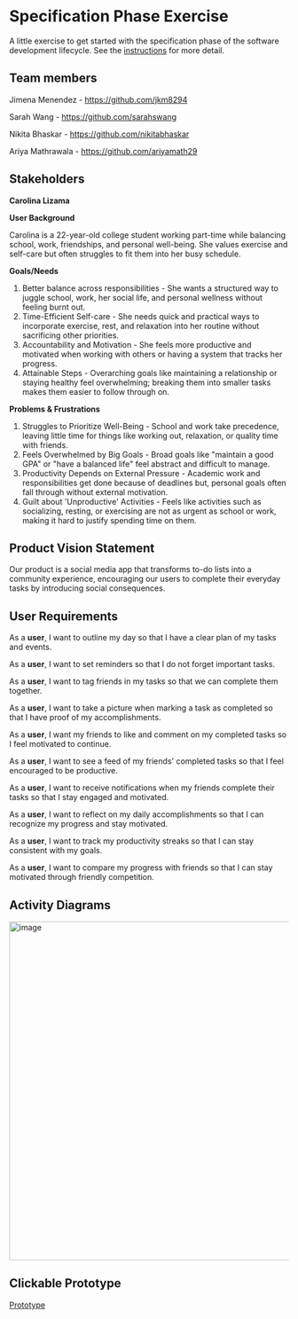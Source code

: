 # Specification Phase Exercise

A little exercise to get started with the specification phase of the software development lifecycle. See the [instructions](instructions.md) for more detail.

## Team members

Jimena Menendez - https://github.com/jkm8294 

Sarah Wang - https://github.com/sarahswang

Nikita Bhaskar - https://github.com/nikitabhaskar

Ariya Mathrawala - https://github.com/ariyamath29

## Stakeholders

**Carolina Lizama**

**User Background**

Carolina is a 22-year-old college student working part-time while balancing school, work, friendships, and personal well-being. She values exercise and self-care but often struggles to fit them into her busy schedule. 

**Goals/Needs**

1. Better balance across responsibilities - She wants a structured way to juggle school, work, her social life, and personal wellness without feeling burnt out.
2. Time-Efficient Self-care - She needs quick and practical ways to incorporate exercise, rest, and relaxation into her routine without sacrificing other priorities.
3. Accountability and Motivation - She feels more productive and motivated when working with others or having a system that tracks her progress.
4. Attainable Steps - Overarching goals like maintaining a relationship or staying healthy feel overwhelming; breaking them into smaller tasks makes them easier to follow through on.

**Problems & Frustrations**

1. Struggles to Prioritize Well-Being - School and work take precedence, leaving little time for things like working out, relaxation, or quality time with friends.
2. Feels Overwhelmed by Big Goals - Broad goals like "maintain a good GPA" or "have a balanced life" feel abstract and difficult to manage.
3. Productivity Depends on External Pressure - Academic work and responsibilities get done because of deadlines but, personal goals often fall through without external motivation.
4. Guilt about 'Unproductive' Activities - Feels like activities such as socializing, resting, or exercising are not as urgent as school or work, making it hard to justify spending time on them. 

## Product Vision Statement

Our product is a social media app that transforms to-do lists into a community experience, encouraging our users to complete their everyday tasks by introducing social consequences.

## User Requirements

As a **user**, I want to outline my day so that I have a clear plan of my tasks and events.

As a **user**, I want to set reminders so that I do not forget important tasks. 

As a **user**, I want to tag friends in my tasks so that we can complete them together.

As a **user**, I want to take a picture when marking a task as completed so that I have proof of my accomplishments.

As a **user**, I want my friends to like and comment on my completed tasks so I feel motivated to continue. 

As a **user**, I want to see a feed of my friends' completed tasks so that I feel encouraged to be productive. 

As a **user**, I want to receive notifications when my friends complete their tasks so that I stay engaged and motivated. 

As a **user**, I want to reflect on my daily accomplishments so that I can recognize my progress and stay motivated.

As a **user**, I want to track my productivity streaks so that I can stay consistent with my goals. 

As a **user**, I want to compare my progress with friends so that I can stay motivated through friendly competition. 

## Activity Diagrams

<img width="611" alt="image" src="https://github.com/user-attachments/assets/7831617c-b6fd-495a-915a-4801e9a4e132" />



## Clickable Prototype
<a href="https://www.figma.com/proto/9ff3MdBQKz59eKyXbuEls3/p1-gang?node-id=19-20&p=f&t=zz9984dBUqacSFdq-1&scaling=scale-down&content-scaling=fixed&page-id=0%3A1"> Prototype </a>

